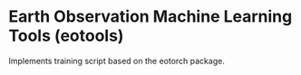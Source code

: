 # Earth Observation Machine Learning Tools (eotools)

Implements training script based on the eotorch package.
